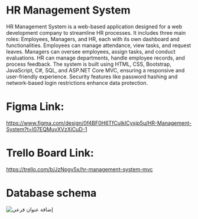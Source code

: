 # HR Management System
HR Management System is a web-based application designed for a web development company to streamline HR processes. It includes three main roles: Employees, Managers, and HR, each with its own dashboard and functionalities. Employees can manage attendance, view tasks, and request leaves. Managers can oversee employees, assign tasks, and conduct evaluations. HR can manage departments, handle employee records, and process feedback. The system is built using HTML, CSS, Bootstrap, JavaScript, C#, SQL, and ASP.NET Core MVC, ensuring a responsive and user-friendly experience. Security features like password hashing and network-based login restrictions enhance data protection.

# Figma Link:
https://www.figma.com/design/0f4BF0H6TfCuIklCysjp5u/HR-Management-System?t=I07EQMuvXVzXiCuD-1

# Trello Board Link:
https://trello.com/b/JzNpgv5x/hr-management-system-mvc

# Database schema 

![إضافة عنوان فرعي](https://github.com/user-attachments/assets/ef5667f2-a29b-4ea1-8423-8838d4021ffc)

